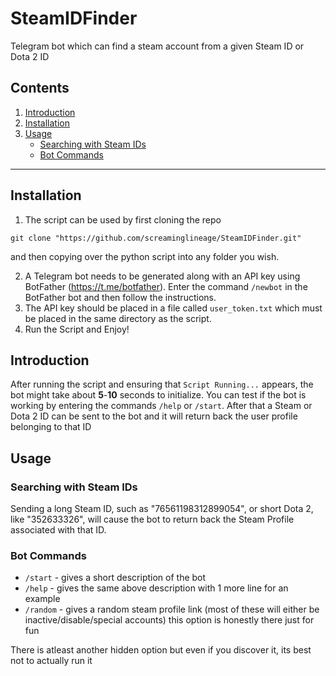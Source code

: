 # SteamIDFinder
Telegram bot which can find a steam account from a given Steam ID or Dota 2 ID

## Contents
  1.  [Introduction](#introduction)
  2.  [Installation](#installation)
  3.  [Usage](#usage)
      - [Searching with Steam IDs](#searching-with-steam-ids)
      - [Bot Commands](#bot-commands)
 ---

## Installation

1. The script can be used by first cloning the repo 

`git clone "https://github.com/screaminglineage/SteamIDFinder.git"`

and then copying over the python script into any folder you wish.

2. A Telegram bot needs to be generated along with an API key using BotFather (https://t.me/botfather). Enter the command `/newbot` in the BotFather bot and then follow the instructions.
3. The API key should be placed in a file called `user_token.txt` which must be placed in the same directory as the script.
4. Run the Script and Enjoy!



## Introduction

After running the script and ensuring that `Script Running...` appears, the bot might take about **5**-**10** seconds to initialize. You can test if the bot is working by entering the commands `/help` or `/start`.
After that a Steam or Dota 2 ID can be sent to the bot and it will return back the user profile belonging to that ID

## Usage

### Searching with Steam IDs

Sending a long Steam ID, such as "76561198312899054", or short Dota 2, like "352633326", will cause the bot to return back the Steam Profile associated with that ID.


### Bot Commands
  - `/start` - gives a short description of the bot
  - `/help` - gives the same above description with 1 more line for an example
  - `/random` - gives a random steam profile link (most of these will either be inactive/disable/special accounts) this option is honestly there just for fun

There is atleast another hidden option but even if you discover it, its best not to actually run it

